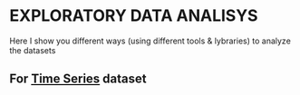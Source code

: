 # EXPLORATORY DATA ANALISYS

Here I show you different ways (using different tools & lybraries) to analyze the datasets

## For [Time Series](Journey/001) dataset
